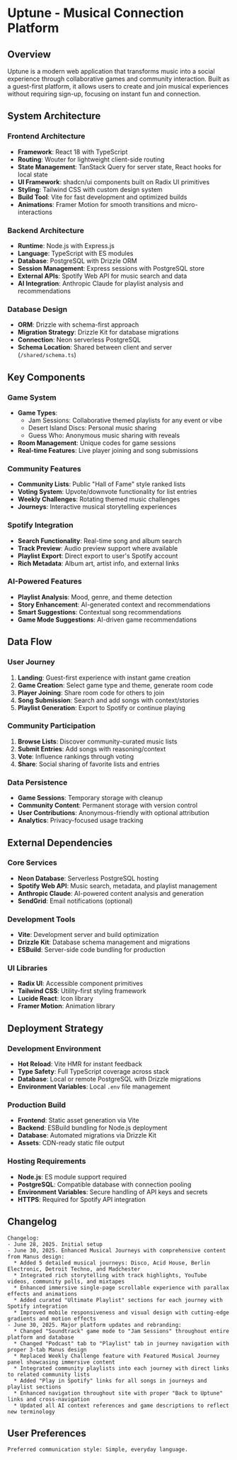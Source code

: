 # Uptune - Musical Connection Platform

## Overview

Uptune is a modern web application that transforms music into a social experience through collaborative games and community interaction. Built as a guest-first platform, it allows users to create and join musical experiences without requiring sign-up, focusing on instant fun and connection.

## System Architecture

### Frontend Architecture
- **Framework**: React 18 with TypeScript
- **Routing**: Wouter for lightweight client-side routing
- **State Management**: TanStack Query for server state, React hooks for local state
- **UI Framework**: shadcn/ui components built on Radix UI primitives
- **Styling**: Tailwind CSS with custom design system
- **Build Tool**: Vite for fast development and optimized builds
- **Animations**: Framer Motion for smooth transitions and micro-interactions

### Backend Architecture
- **Runtime**: Node.js with Express.js
- **Language**: TypeScript with ES modules
- **Database**: PostgreSQL with Drizzle ORM
- **Session Management**: Express sessions with PostgreSQL store
- **External APIs**: Spotify Web API for music search and data
- **AI Integration**: Anthropic Claude for playlist analysis and recommendations

### Database Design
- **ORM**: Drizzle with schema-first approach
- **Migration Strategy**: Drizzle Kit for database migrations
- **Connection**: Neon serverless PostgreSQL
- **Schema Location**: Shared between client and server (`/shared/schema.ts`)

## Key Components

### Game System
- **Game Types**: 
  - Jam Sessions: Collaborative themed playlists for any event or vibe
  - Desert Island Discs: Personal music sharing
  - Guess Who: Anonymous music sharing with reveals
- **Room Management**: Unique codes for game sessions
- **Real-time Features**: Live player joining and song submissions

### Community Features
- **Community Lists**: Public "Hall of Fame" style ranked lists
- **Voting System**: Upvote/downvote functionality for list entries
- **Weekly Challenges**: Rotating themed music challenges
- **Journeys**: Interactive musical storytelling experiences

### Spotify Integration
- **Search Functionality**: Real-time song and album search
- **Track Preview**: Audio preview support where available
- **Playlist Export**: Direct export to user's Spotify account
- **Rich Metadata**: Album art, artist info, and external links

### AI-Powered Features
- **Playlist Analysis**: Mood, genre, and theme detection
- **Story Enhancement**: AI-generated context and recommendations
- **Smart Suggestions**: Contextual song recommendations
- **Game Mode Suggestions**: AI-driven game recommendations

## Data Flow

### User Journey
1. **Landing**: Guest-first experience with instant game creation
2. **Game Creation**: Select game type and theme, generate room code
3. **Player Joining**: Share room code for others to join
4. **Song Submission**: Search and add songs with context/stories
5. **Playlist Generation**: Export to Spotify or continue playing

### Community Participation
1. **Browse Lists**: Discover community-curated music lists
2. **Submit Entries**: Add songs with reasoning/context
3. **Vote**: Influence rankings through voting
4. **Share**: Social sharing of favorite lists and entries

### Data Persistence
- **Game Sessions**: Temporary storage with cleanup
- **Community Content**: Permanent storage with version control
- **User Contributions**: Anonymous-friendly with optional attribution
- **Analytics**: Privacy-focused usage tracking

## External Dependencies

### Core Services
- **Neon Database**: Serverless PostgreSQL hosting
- **Spotify Web API**: Music search, metadata, and playlist management
- **Anthropic Claude**: AI-powered content analysis and generation
- **SendGrid**: Email notifications (optional)

### Development Tools
- **Vite**: Development server and build optimization
- **Drizzle Kit**: Database schema management and migrations
- **ESBuild**: Server-side code bundling for production

### UI Libraries
- **Radix UI**: Accessible component primitives
- **Tailwind CSS**: Utility-first styling framework
- **Lucide React**: Icon library
- **Framer Motion**: Animation library

## Deployment Strategy

### Development Environment
- **Hot Reload**: Vite HMR for instant feedback
- **Type Safety**: Full TypeScript coverage across stack
- **Database**: Local or remote PostgreSQL with Drizzle migrations
- **Environment Variables**: Local `.env` file management

### Production Build
- **Frontend**: Static asset generation via Vite
- **Backend**: ESBuild bundling for Node.js deployment
- **Database**: Automated migrations via Drizzle Kit
- **Assets**: CDN-ready static file output

### Hosting Requirements
- **Node.js**: ES module support required
- **PostgreSQL**: Compatible database with connection pooling
- **Environment Variables**: Secure handling of API keys and secrets
- **HTTPS**: Required for Spotify API integration

## Changelog

```
Changelog:
- June 28, 2025. Initial setup
- June 30, 2025. Enhanced Musical Journeys with comprehensive content from Manus design:
  * Added 5 detailed musical journeys: Disco, Acid House, Berlin Electronic, Detroit Techno, and Madchester
  * Integrated rich storytelling with track highlights, YouTube videos, community polls, and mixtapes
  * Enhanced immersive single-page scrollable experience with parallax effects and animations
  * Added curated "Ultimate Playlist" sections for each journey with Spotify integration
  * Improved mobile responsiveness and visual design with cutting-edge gradients and motion effects
- June 30, 2025. Major platform updates and rebranding:
  * Changed "Soundtrack" game mode to "Jam Sessions" throughout entire platform and database
  * Changed "Podcast" tab to "Playlist" tab in journey navigation with proper 3-tab Manus design
  * Replaced Weekly Challenge feature with Featured Musical Journey panel showcasing immersive content
  * Integrated community playlists into each journey with direct links to related community lists
  * Added "Play in Spotify" links for all songs in journeys and playlist sections
  * Enhanced navigation throughout site with proper "Back to Uptune" links and cross-navigation
  * Updated all AI context references and game descriptions to reflect new terminology
```

## User Preferences

```
Preferred communication style: Simple, everyday language.
```